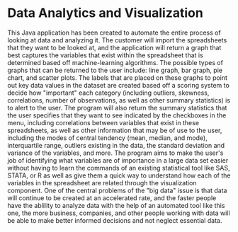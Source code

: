 # Data Analytics and Visualization

This Java application has been created to automate the entire process of looking at data and analyzing it. The customer will import the spreadsheets that they want to be looked at, and the application will return a graph that best captures the variables that exist within the spreadsheet that is determined based off machine-learning algorithms. The possible types of graphs that can be returned to the user include: line graph, bar graph, pie chart, and scatter plots. The labels that are placed on these graphs to point out key data values in the dataset are created based off a scoring system to decide how "important" each category (including outliers, skewness, correlations, number of observations, as well as other summary statistics) is to alert to the user. The program will also return the summary statistics that the user specifies that they want to see indicated by the checkboxes in the menu, including correlations between variables that exist in these spreadsheets, as well as other information that may be of use to the user, including the modes of central tendency (mean, median, and mode), interquartile range, outliers existing in the data, the standard deviation and variance of the variables, and more. The program aims to make the user's job of identifying what variables are of importance in a large data set easier without having to learn the commands of an existing statistical tool like SAS, STATA, or R as well as give them a quick way to understand how each of the variables in the spreadsheet are related through the visualization component. One of the central problems of the "big data" issue is that data will continue to be created at an accelerated rate, and the faster people have the ablility to analyze data with the help of an automated tool like this one, the more business, companies, and other people working with data will be able to make better informed decisions and not neglect essential data.  
